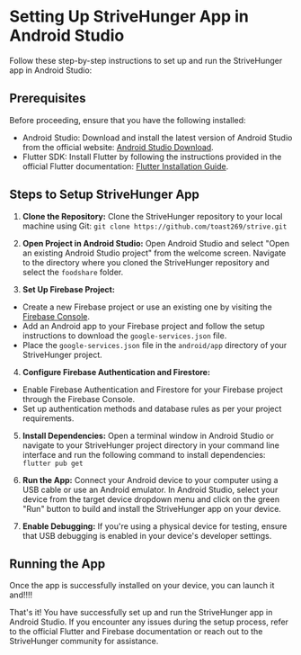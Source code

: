 # Setting Up StriveHunger App in Android Studio

Follow these step-by-step instructions to set up and run the StriveHunger app in Android Studio:

## Prerequisites

Before proceeding, ensure that you have the following installed:

- Android Studio: Download and install the latest version of Android Studio from the official website: [Android Studio Download](https://developer.android.com/studio).
- Flutter SDK: Install Flutter by following the instructions provided in the official Flutter documentation: [Flutter Installation Guide](https://flutter.dev/docs/get-started/install).

## Steps to Setup StriveHunger App

1. **Clone the Repository:**
   Clone the StriveHunger repository to your local machine using Git:
   `git clone https://github.com/toast269/strive.git`

2. **Open Project in Android Studio:**
   Open Android Studio and select "Open an existing Android Studio project" from the welcome screen. Navigate to the directory where you cloned the StriveHunger repository and select the `foodshare` folder.

3. **Set Up Firebase Project:**

- Create a new Firebase project or use an existing one by visiting the [Firebase Console](https://console.firebase.google.com/).
- Add an Android app to your Firebase project and follow the setup instructions to download the `google-services.json` file.
- Place the `google-services.json` file in the `android/app` directory of your StriveHunger project.

4. **Configure Firebase Authentication and Firestore:**

- Enable Firebase Authentication and Firestore for your Firebase project through the Firebase Console.
- Set up authentication methods and database rules as per your project requirements.

5. **Install Dependencies:**
   Open a terminal window in Android Studio or navigate to your StriveHunger project directory in your command line interface and run the following command to install dependencies:
   `flutter pub get`

6. **Run the App:**
   Connect your Android device to your computer using a USB cable or use an Android emulator.
   In Android Studio, select your device from the target device dropdown menu and click on the green "Run" button to build and install the StriveHunger app on your device.

7. **Enable Debugging:**
   If you're using a physical device for testing, ensure that USB debugging is enabled in your device's developer settings.

## Running the App

Once the app is successfully installed on your device, you can launch it and!!!!

That's it! You have successfully set up and run the StriveHunger app in Android Studio. If you encounter any issues during the setup process, refer to the official Flutter and Firebase documentation or reach out to the StriveHunger community for assistance.
